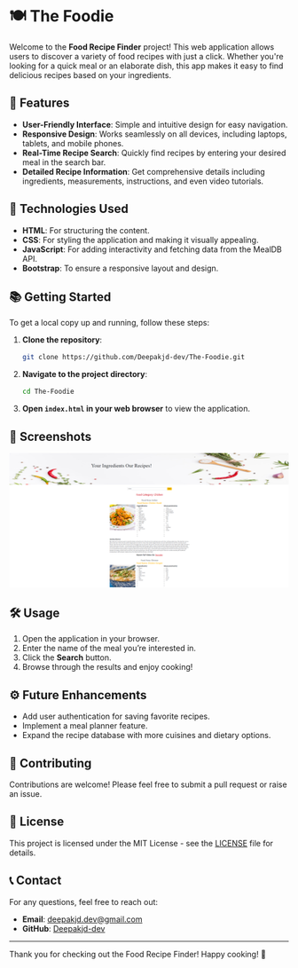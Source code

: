 # 🍽️ The Foodie

Welcome to the **Food Recipe Finder** project! This web application allows users to discover a variety of food recipes with just a click. Whether you're looking for a quick meal or an elaborate dish, this app makes it easy to find delicious recipes based on your ingredients.

## 🌟 Features

- **User-Friendly Interface**: Simple and intuitive design for easy navigation.
- **Responsive Design**: Works seamlessly on all devices, including laptops, tablets, and mobile phones.
- **Real-Time Recipe Search**: Quickly find recipes by entering your desired meal in the search bar.
- **Detailed Recipe Information**: Get comprehensive details including ingredients, measurements, instructions, and even video tutorials.

## 🚀 Technologies Used

- **HTML**: For structuring the content.
- **CSS**: For styling the application and making it visually appealing.
- **JavaScript**: For adding interactivity and fetching data from the MealDB API.
- **Bootstrap**: To ensure a responsive layout and design.

## 📚 Getting Started

To get a local copy up and running, follow these steps:

1. **Clone the repository**:
   ```bash
   git clone https://github.com/Deepakjd-dev/The-Foodie.git
   ```
2. **Navigate to the project directory**:
   ```bash
   cd The-Foodie
   ```
3. **Open `index.html` in your web browser** to view the application.

## 📸 Screenshots

![Food Recipe Finder Screenshot](FoodRecipe/assets/images/food.png)

## 🛠️ Usage

1. Open the application in your browser.
2. Enter the name of the meal you’re interested in.
3. Click the **Search** button.
4. Browse through the results and enjoy cooking!

## ⚙️ Future Enhancements

- Add user authentication for saving favorite recipes.
- Implement a meal planner feature.
- Expand the recipe database with more cuisines and dietary options.

## 🤝 Contributing

Contributions are welcome! Please feel free to submit a pull request or raise an issue.

## 📄 License

This project is licensed under the MIT License - see the [LICENSE](LICENSE) file for details.

## 📞 Contact

For any questions, feel free to reach out:

- **Email**: deepakjd.dev@gmail.com
- **GitHub**: [Deepakjd-dev](https://github.com/Deepakjd-dev)

---

Thank you for checking out the Food Recipe Finder! Happy cooking! 🍳

